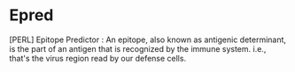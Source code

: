 Epred
=====

[PERL] Epitope Predictor : An epitope, also known as antigenic determinant, is the part of an antigen that is recognized by the immune system. i.e., that's the virus region read by our defense cells.
